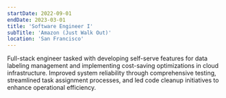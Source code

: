 ```yaml
---
startDate: 2022-09-01
endDate: 2023-03-01
title: 'Software Engineer I'
subTitle: 'Amazon (Just Walk Out)'
location: 'San Francisco'
---
```

Full-stack engineer tasked with developing self-serve features for data labeling management and implementing cost-saving optimizations in cloud infrastructure. Improved system reliability through comprehensive testing, streamlined task assignment processes, and led code cleanup initiatives to enhance operational efficiency.